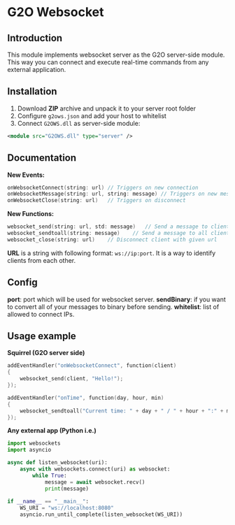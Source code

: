# G2O Websocket

## Introduction

This module implements websocket server as the G2O server-side module. This way you can connect and execute real-time commands from any external application.

## Installation

1. Download **ZIP** archive and unpack it to your server root folder
2. Configure ``g2ows.json`` and add your host to whitelist
3. Connect ``G2OWS.dll`` as server-side module:
```xml
<module src="G2OWS.dll" type="server" />
```

## Documentation

**New Events:**
```cpp
onWebsocketConnect(string: url) // Triggers on new connection
onWebsocketMessage(string: url, string: message) // Triggers on new message
onWebsocketClose(string: url)   // Triggers on disconnect
```

**New Functions:**
```cpp
websocket_send(string: url, std: message)   // Send a message to client with given url
websocket_sendtoall(string: message)    // Send a message to all clients
websocket_close(string: url)    // Disconnect client with given url
```

**URL** is a string with following format: ``ws://ip:port``. It is a way to identify clients from each other.

## Config

**port**: port which will be used for websocket server.
**sendBinary**: if you want to convert all of your messages to binary before sending.
**whitelist**: list of allowed to connect IPs.

## Usage example

**Squirrel (G2O server side)**
```cpp
addEventHandler("onWebsocketConnect", function(client)
{
    websocket_send(client, "Hello!");
});

addEventHandler("onTime", function(day, hour, min)
{
    websocket_sendtoall("Current time: " + day + " / " + hour + ":" + min);
});
```

**Any external app (Python i.e.)**
```python
import websockets
import asyncio

async def listen_websocket(uri):
    async with websockets.connect(uri) as websocket:
        while True:
            message = await websocket.recv()
            print(message)
            
if __name__ == "__main__":
    WS_URI = "ws://localhost:8080"
    asyncio.run_until_complete(listen_websocket(WS_URI))
```